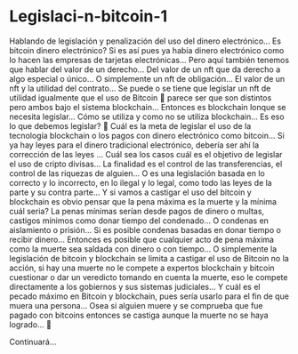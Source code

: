 # Legislaci-n-bitcoin-1
Hablando de legislación y penalización del uso del dinero electrónico... Es bitcoin dinero electrónico? Si es así pues ya había dinero electrónico como lo hacen las empresas de tarjetas electrónicas... Pero aquí también tenemos que hablar del valor de un derecho... Del valor de un nft que da derecho a algo especial o único... O simplemente un nft de obligación... El valor de un nft y la utilidad del contrato...
Se puede o se tiene que legislar un nft de utilidad igualmente que el uso de Bitcoin 🤔 parece ser que son distintos pero ambos bajo el sistema blockchain... Entonces es blockchain lonque se necesita legislar... Cómo se utiliza y como no se utiliza blockchain... Es eso lo que debemos legislar? 🤔
Cuál es la meta de legislar el uso de la tecnología blockchain o los pagos con dinero electrónico como bitcoin... Si ya hay leyes para el dinero tradicional electrónico, debería ser ahí la corrección de las leyes ... Cuál sea los casos cuál es el objetivo de legislar el uso de cripto divisas... La finalidad es el control de las transferencias, el control de las riquezas de alguien... O es una legislación basada en lo correcto y lo incorrecto, en lo ilegal y lo legal, como todo las leyes de la parte y su contra parte...
Y si vamos a castigar el uso del bitcoin y blockchain es obvio pensar que la pena máxima es la muerte y la mínima cuál seria?
La penas mínimas serían desde pagos de dinero o multas, castigos mínimos como donar tiempo del condenado... O condenas en aislamiento o prisión... Si es posible condenas basadas en donar tiempo o recibir dinero... Entonces es posible que cualquier acto de pena máxima como la muerte sea saldada con dinero o con tiempo...
O simplemente la legislación de bitcoin y blockchain se limita a castigar el uso de Bitcoin no la acción, si hay una muerte no le compete a expertos blockchain y bitcoin cuestionar o dar un veredicto tomando en cuenta la muerte, eso le compete directamente a los gobiernos y sus sistemas judiciales...
Y cuál es el pecado máximo en Bitcoin y blockchain, pues sería usarlo para el fin de que muera una persona... Osea si alguien muere y se comprueba que fue pagado con bitcoins entonces se castiga aunque la muerte no se haya logrado... 🤔

Continuará...
